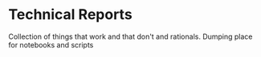 # Technical Reports

Collection of things that work and that don't and rationals. Dumping place for notebooks and scripts
